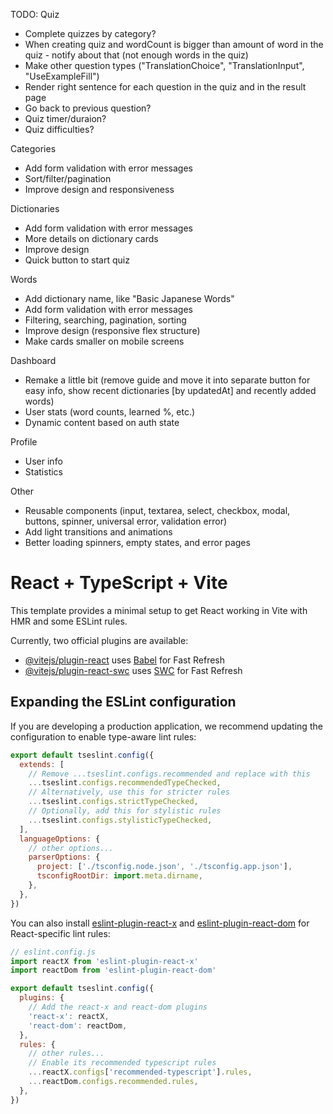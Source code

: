 TODO:
Quiz
- Complete quizzes by category?
- When creating quiz and wordCount is bigger than amount of word in the quiz - notify about that (not enough words in the quiz)
- Make other question types ("TranslationChoice", "TranslationInput", "UseExampleFill")
- Render right sentence for each question in the quiz and in the result page
- Go back to previous question?
- Quiz timer/duraion?
- Quiz difficulties?

Categories
- Add form validation with error messages
- Sort/filter/pagination
- Improve design and responsiveness

Dictionaries
- Add form validation with error messages
- More details on dictionary cards
- Improve design
- Quick button to start quiz

Words
- Add dictionary name, like "Basic Japanese Words"
- Add form validation with error messages
- Filtering, searching, pagination, sorting
- Improve design (responsive flex structure)
- Make cards smaller on mobile screens

Dashboard
- Remake a little bit (remove guide and move it into separate button for easy info, show recent dictionaries [by updatedAt] and recently added words)
- User stats (word counts, learned %, etc.)
- Dynamic content based on auth state

Profile
- User info
- Statistics

Other
- Reusable components (input, textarea, select, checkbox, modal, buttons, spinner, universal error, validation error)
- Add light transitions and animations
- Better loading spinners, empty states, and error pages


# React + TypeScript + Vite

This template provides a minimal setup to get React working in Vite with HMR and some ESLint rules.

Currently, two official plugins are available:

- [@vitejs/plugin-react](https://github.com/vitejs/vite-plugin-react/blob/main/packages/plugin-react/README.md) uses [Babel](https://babeljs.io/) for Fast Refresh
- [@vitejs/plugin-react-swc](https://github.com/vitejs/vite-plugin-react-swc) uses [SWC](https://swc.rs/) for Fast Refresh

## Expanding the ESLint configuration

If you are developing a production application, we recommend updating the configuration to enable type-aware lint rules:

```js
export default tseslint.config({
  extends: [
    // Remove ...tseslint.configs.recommended and replace with this
    ...tseslint.configs.recommendedTypeChecked,
    // Alternatively, use this for stricter rules
    ...tseslint.configs.strictTypeChecked,
    // Optionally, add this for stylistic rules
    ...tseslint.configs.stylisticTypeChecked,
  ],
  languageOptions: {
    // other options...
    parserOptions: {
      project: ['./tsconfig.node.json', './tsconfig.app.json'],
      tsconfigRootDir: import.meta.dirname,
    },
  },
})
```

You can also install [eslint-plugin-react-x](https://github.com/Rel1cx/eslint-react/tree/main/packages/plugins/eslint-plugin-react-x) and [eslint-plugin-react-dom](https://github.com/Rel1cx/eslint-react/tree/main/packages/plugins/eslint-plugin-react-dom) for React-specific lint rules:

```js
// eslint.config.js
import reactX from 'eslint-plugin-react-x'
import reactDom from 'eslint-plugin-react-dom'

export default tseslint.config({
  plugins: {
    // Add the react-x and react-dom plugins
    'react-x': reactX,
    'react-dom': reactDom,
  },
  rules: {
    // other rules...
    // Enable its recommended typescript rules
    ...reactX.configs['recommended-typescript'].rules,
    ...reactDom.configs.recommended.rules,
  },
})
```
